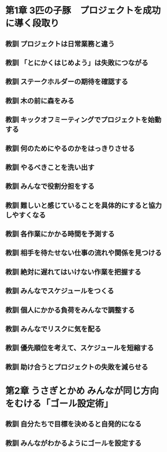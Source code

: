 # 第1章 3匹の子豚　プロジェクトを成功に導く段取り

## 教訓 プロジェクトは日常業務と違う

## 教訓 「とにかくはじめよう」は失敗につながる

## 教訓 ステークホルダーの期待を確認する

## 教訓 木の前に森をみる

## 教訓 キックオフミーティングでプロジェクトを始動する

## 教訓 何のためにやるのかをはっきりさせる

## 教訓 やるべきことを洗い出す

## 教訓 みんなで役割分担をする

## 教訓 難しいと感じていることを具体的にすると協力しやすくなる

## 教訓 各作業にかかる時間を予測する

## 教訓 相手を待たせない仕事の流れや関係を見つける

## 教訓 絶対に遅れてはいけない作業を把握する

## 教訓 みんなでスケジュールをつくる

## 教訓 個人にかかる負荷をみんなで調整する

## 教訓 みんなでリスクに気を配る

## 教訓 優先順位を考えて、スケジュールを短縮する

## 教訓 助け合うとプロジェクトの失敗を減らせる

# 第2章 うさぎとかめ みんなが同じ方向をむける「ゴール設定術」

## 教訓 自分たちで目標を決めると自発的になる

## 教訓 みんながわかるようにゴールを設定する

